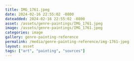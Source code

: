 ```yaml
---
title: IMG_1761.jpeg
date: 2024-02-16 22:55:02 -0800
dateadded: 2024-02-16 22:55:02 -0800
asset: /assets/genre-paintings/IMG_1761.jpeg
image: /assets/genre-paintings/IMG_1761.jpeg
categories: image
gallery: genre-painting-reference
permalink: /media/genre-painting-reference/img-1761-jpeg
layout: asset
tags: ["art", "painting", "sources"]
--- 
```

